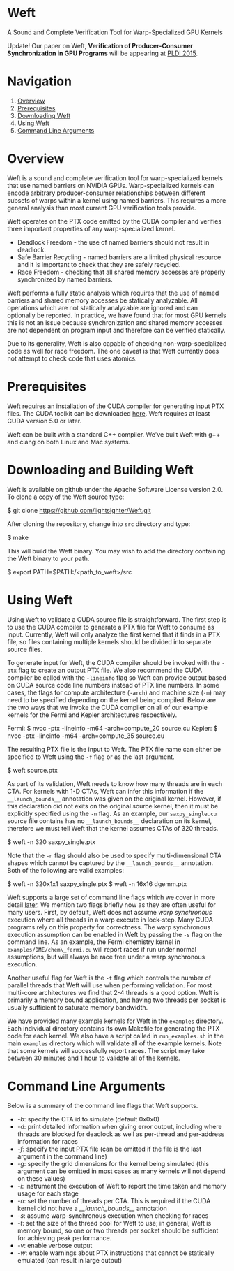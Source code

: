 Weft
====

A Sound and Complete Verification Tool for Warp-Specialized GPU Kernels

Update! Our paper on Weft, **Verification of Producer-Consumer
Synchronization in GPU Programs** will be appearing at
[PLDI 2015](http://conf.researchr.org/home/pldi2015).

Navigation
====

1. [Overview](#overview)
2. [Prerequisites](#prerequisites)
3. [Downloading Weft](#downloading-and-building-weft)
4. [Using Weft](#using-weft)
5. [Command Line Arguments](#command-line-arguments)

Overview
====

Weft is a sound and complete verification tool for warp-specialized 
kernels that use named barriers on NVIDIA GPUs. Warp-specialized 
kernels can encode arbitrary producer-consumer relationships between 
different subsets of warps within a kernel using named barriers.
This requires a more general analysis than most current GPU verification
tools provide.

Weft operates on the PTX code emitted by the CUDA compiler and verifies 
three important properties of any warp-specialized kernel.

 * Deadlock Freedom - the use of named barriers should not result in deadlock.
 * Safe Barrier Recycling - named barriers are a limited physical resource
                            and it is important to check that they are
                            safely recycled.
 * Race Freedom - checking that all shared memory accesses are properly
                  synchronized by named barriers.

Weft performs a fully static analysis which requires that the use of 
named barriers and shared memory accesses be statically analyzable.
All operations which are not statically analyzable are ignored and 
can optionally be reported. In practice, we have found that for most 
GPU kernels this is not an issue because synchronization and shared 
memory accesses are not dependent on program input and therefore
can be verified statically.

Due to its generality, Weft is also capable of checking non-warp-specialized
code as well for race freedom. The one caveat is that Weft currently
does not attempt to check code that uses atomics.

Prerequisites
====

Weft requires an installation of the CUDA compiler for generating
input PTX files. The CUDA toolkit can be downloaded 
[here](https://developer.nvidia.com/cuda-downloads). Weft requires
at least CUDA version 5.0 or later.

Weft can be built with a standard C++ compiler. We've built Weft
with g++ and clang on both Linux and Mac systems.

Downloading and Building Weft
====

Weft is available on github under the Apache Software License
version 2.0. To clone a copy of the Weft source type:

  $ git clone https://github.com/lightsighter/Weft.git

After cloning the repository, change into `src` directory
and type:

  $ make

This will build the Weft binary. You may wish to add the 
directory containing the Weft binary to your path.

  $ export PATH=$PATH:/<path_to_weft>/src

Using Weft
====

Using Weft to validate a CUDA source file is straightforward.
The first step is to use the CUDA compiler to generate a PTX
file for Weft to consume as input. Currently, Weft will only
analyze the first kernel that it finds in a PTX file, so files
containing multiple kernels should be divided into separate
source files.

To generate input for Weft, the CUDA compiler should be
invoked with the `-ptx` flag to create an output PTX file.
We also recommend the CUDA compiler be called with the 
`-lineinfo` flag so Weft can provide output based on CUDA 
source code line numbers instead of PTX line numbers. In 
some cases, the flags for compute architecture (`-arch`) and 
machine size (`-m`) may need to be specified depending on the
kernel being compiled. Below are the two ways that we invoke 
the CUDA compiler on all of our example kernels for the
Fermi and Kepler architectures respectively.

Fermi:  $ nvcc -ptx -lineinfo -m64 -arch=compute\_20 source.cu
Kepler: $ nvcc -ptx -lineinfo -m64 -arch=compute\_35 source.cu

The resulting PTX file is the input to Weft. The PTX file name
can either be specified to Weft using the `-f` flag or as the
last argument.

  $ weft source.ptx

As part of its validation, Weft needs to know how many threads
are in each CTA. For kernels with 1-D CTAs, Weft can infer this
information if the `__launch_bounds__` annotation was given on
the original kernel. However, if this declaration did not exits on
the original source kernel, then it must be explicitly specified
using the `-n` flag. As an example, our `saxpy_single.cu` source
file contains has no `__launch_bounds__` declaration on its
kernel, therefore we must tell Weft that the kernel assumes CTAs
of 320 threads.

  $ weft -n 320 saxpy\_single.ptx

Note that the `-n` flag should also be used to specify multi-dimensional
CTA shapes which cannot be captured by the `__launch_bounds__` 
annotation. Both of the following are valid examples:

  $ weft -n 320x1x1 saxpy\_single.ptx
  $ weft -n 16x16 dgemm.ptx

Weft supports a large set of command line flags which we cover in
more detail [later](#command-line-arguments). We mention two flags
briefly now as they are often useful for many users. First, by default,
Weft does not assume <em>warp synchronous</em> execution where all
threads in a warp execute in lock-step. Many CUDA programs rely on 
this property for correctness. The warp synchronous execution assumption
can be enabled in Weft by passing the `-s` flag on the command line.
As an example, the Fermi chemistry kernel in `examples/DME/chem\_fermi.cu`
will report races if run under normal assumptions, but will always be 
race free under a warp synchronous execution.

Another useful flag for Weft is the `-t` flag which controls the 
number of parallel threads that Weft will use when performing validation.
For most multi-core architectures we find that 2-4 threads is a good
option. Weft is primarily a memory bound application, and having two
threads per socket is usually sufficient to saturate memory bandwidth.

We have provided many example kernels for Weft in the `examples` 
directory. Each individual directory contains its own Makefile for
generating the PTX code for each kernel. We also have a script called
in `run_examples.sh` in the main `examples` directory which will 
validate all of the example kernels. Note that some kernels will 
successfully report races. The script may take between 30 minutes
and 1 hour to validate all of the kernels.

Command Line Arguments
====

Below is a summary of the command line flags that Weft supports.

 * <em>-b</em>: specify the CTA id to simulate (default 0x0x0)
 * <em>-d</em>: print detailed information when giving error output,
                including where threads are blocked for deadlock as
                well as per-thread and per-address information for races
 * <em>-f</em>: specify the input PTX file (can be omitted if 
                the file is the last argument in the command line)
 * <em>-g</em>: specify the grid dimensions for the kernel being simulated
                (this argument can be omitted in most cases as many kernels
                will not depend on these values)
 * <em>-i</em>: instrument the execution of Weft to report the
                time taken and memory usage for each stage
 * <em>-n</em>: set the number of threads per CTA. This is required
                if the CUDA kernel did not have a 
                <em>\_\_launch_bounds\_\_</em> annotation
 * <em>-s</em>: assume warp-synchronous execution when checking for races
 * <em>-t</em>: set the size of the thread pool for Weft to use; in
                general, Weft is memory bound, so one or two threads per socket
                should be sufficient for achieving peak performance.
 * <em>-v</em>: enable verbose output
 * <em>-w</em>: enable warnings about PTX instructions that cannot be
                statically emulated (can result in large output)

